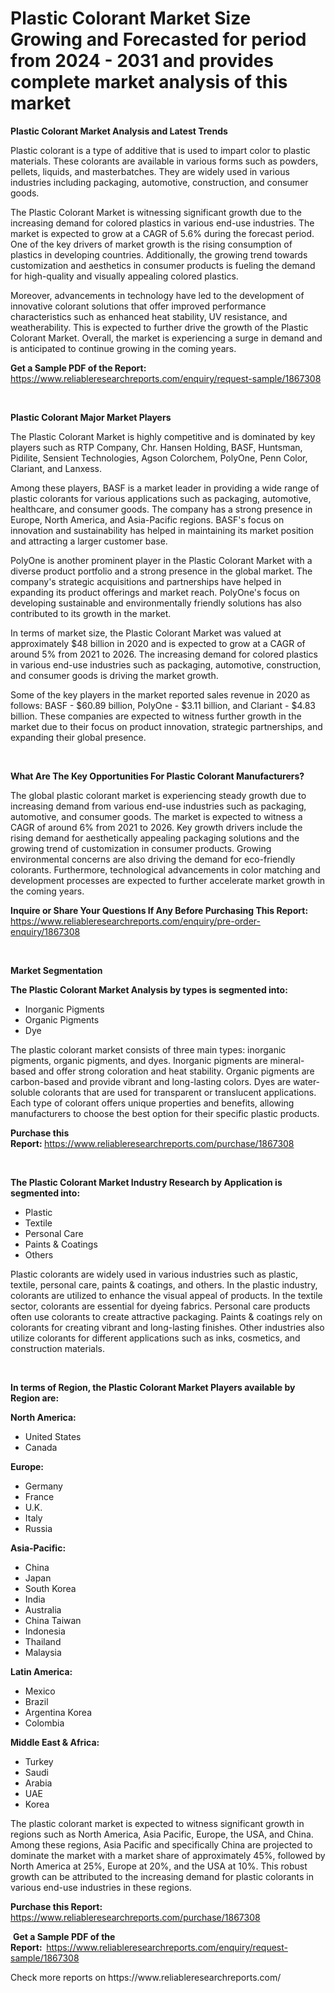 <p><h1>Plastic Colorant Market Size Growing and Forecasted for period from 2024 - 2031 and provides complete market analysis of this market</h1></p><p><strong>Plastic Colorant Market Analysis and Latest Trends</strong></p>
<p><p>Plastic colorant is a type of additive that is used to impart color to plastic materials. These colorants are available in various forms such as powders, pellets, liquids, and masterbatches. They are widely used in various industries including packaging, automotive, construction, and consumer goods.</p><p>The Plastic Colorant Market is witnessing significant growth due to the increasing demand for colored plastics in various end-use industries. The market is expected to grow at a CAGR of 5.6% during the forecast period. One of the key drivers of market growth is the rising consumption of plastics in developing countries. Additionally, the growing trend towards customization and aesthetics in consumer products is fueling the demand for high-quality and visually appealing colored plastics.</p><p>Moreover, advancements in technology have led to the development of innovative colorant solutions that offer improved performance characteristics such as enhanced heat stability, UV resistance, and weatherability. This is expected to further drive the growth of the Plastic Colorant Market. Overall, the market is experiencing a surge in demand and is anticipated to continue growing in the coming years.</p></p>
<p><strong>Get a Sample PDF of the Report:&nbsp;</strong> <a href="https://www.reliableresearchreports.com/enquiry/request-sample/1867308">https://www.reliableresearchreports.com/enquiry/request-sample/1867308</a></p>
<p>&nbsp;</p>
<p><strong>Plastic Colorant Major Market Players</strong></p>
<p><p>The Plastic Colorant Market is highly competitive and is dominated by key players such as RTP Company, Chr. Hansen Holding, BASF, Huntsman, Pidilite, Sensient Technologies, Agson Colorchem, PolyOne, Penn Color, Clariant, and Lanxess. </p><p>Among these players, BASF is a market leader in providing a wide range of plastic colorants for various applications such as packaging, automotive, healthcare, and consumer goods. The company has a strong presence in Europe, North America, and Asia-Pacific regions. BASF's focus on innovation and sustainability has helped in maintaining its market position and attracting a larger customer base.</p><p>PolyOne is another prominent player in the Plastic Colorant Market with a diverse product portfolio and a strong presence in the global market. The company's strategic acquisitions and partnerships have helped in expanding its product offerings and market reach. PolyOne's focus on developing sustainable and environmentally friendly solutions has also contributed to its growth in the market.</p><p>In terms of market size, the Plastic Colorant Market was valued at approximately $48 billion in 2020 and is expected to grow at a CAGR of around 5% from 2021 to 2026. The increasing demand for colored plastics in various end-use industries such as packaging, automotive, construction, and consumer goods is driving the market growth.</p><p>Some of the key players in the market reported sales revenue in 2020 as follows: BASF - $60.89 billion, PolyOne - $3.11 billion, and Clariant - $4.83 billion. These companies are expected to witness further growth in the market due to their focus on product innovation, strategic partnerships, and expanding their global presence.</p></p>
<p>&nbsp;</p>
<p><strong>What Are The Key Opportunities For Plastic Colorant Manufacturers?</strong></p>
<p><p>The global plastic colorant market is experiencing steady growth due to increasing demand from various end-use industries such as packaging, automotive, and consumer goods. The market is expected to witness a CAGR of around 6% from 2021 to 2026. Key growth drivers include the rising demand for aesthetically appealing packaging solutions and the growing trend of customization in consumer products. Growing environmental concerns are also driving the demand for eco-friendly colorants. Furthermore, technological advancements in color matching and development processes are expected to further accelerate market growth in the coming years.</p></p>
<p><strong>Inquire or Share Your Questions If Any Before Purchasing This Report:</strong> <a href="https://www.reliableresearchreports.com/enquiry/pre-order-enquiry/1867308">https://www.reliableresearchreports.com/enquiry/pre-order-enquiry/1867308</a></p>
<p>&nbsp;</p>
<p><strong>Market Segmentation</strong></p>
<p><strong>The Plastic Colorant Market Analysis by types is segmented into:</strong></p>
<p><ul><li>Inorganic Pigments</li><li>Organic Pigments</li><li>Dye</li></ul></p>
<p><p>The plastic colorant market consists of three main types: inorganic pigments, organic pigments, and dyes. Inorganic pigments are mineral-based and offer strong coloration and heat stability. Organic pigments are carbon-based and provide vibrant and long-lasting colors. Dyes are water-soluble colorants that are used for transparent or translucent applications. Each type of colorant offers unique properties and benefits, allowing manufacturers to choose the best option for their specific plastic products.</p></p>
<p><strong>Purchase this Report:&nbsp;</strong><a href="https://www.reliableresearchreports.com/purchase/1867308">https://www.reliableresearchreports.com/purchase/1867308</a></p>
<p>&nbsp;</p>
<p><strong>The Plastic Colorant Market Industry Research by Application is segmented into:</strong></p>
<p><ul><li>Plastic</li><li>Textile</li><li>Personal Care</li><li>Paints & Coatings</li><li>Others</li></ul></p>
<p><p>Plastic colorants are widely used in various industries such as plastic, textile, personal care, paints & coatings, and others. In the plastic industry, colorants are utilized to enhance the visual appeal of products. In the textile sector, colorants are essential for dyeing fabrics. Personal care products often use colorants to create attractive packaging. Paints & coatings rely on colorants for creating vibrant and long-lasting finishes. Other industries also utilize colorants for different applications such as inks, cosmetics, and construction materials.</p></p>
<p>&nbsp;</p>
<p><strong>In terms of Region, the Plastic Colorant Market Players available by Region are:</strong></p>
<p>
    <p> <strong> North America: </strong>
        <ul>
            <li>United States</li>
            <li>Canada</li>
        </ul>
        </p> 
    <p> <strong> Europe: </strong>
        <ul>
            <li>Germany</li>
            <li>France</li>
            <li>U.K.</li>
            <li>Italy</li>
            <li>Russia</li>
        </ul>
        </p> 
    <p> <strong> Asia-Pacific: </strong>
        <ul>
            <li>China</li>
            <li>Japan</li>
            <li>South Korea</li>
            <li>India</li>
            <li>Australia</li>
            <li>China Taiwan</li>
            <li>Indonesia</li>
            <li>Thailand</li>
            <li>Malaysia</li>
        </ul>
        </p> 
    <p> <strong> Latin America: </strong>
        <ul>
            <li>Mexico</li>
            <li>Brazil</li>
            <li>Argentina Korea</li>
            <li>Colombia</li>
        </ul>
        </p> 
    <p> <strong> Middle East & Africa: </strong>
        <ul>
            <li>Turkey</li>
            <li>Saudi</li>
            <li>Arabia</li>
            <li>UAE</li>
            <li>Korea</li>
        </ul>
    </p>
    </p>
<p><p>The plastic colorant market is expected to witness significant growth in regions such as North America, Asia Pacific, Europe, the USA, and China. Among these regions, Asia Pacific and specifically China are projected to dominate the market with a market share of approximately 45%, followed by North America at 25%, Europe at 20%, and the USA at 10%. This robust growth can be attributed to the increasing demand for plastic colorants in various end-use industries in these regions.</p></p>
<p><strong>Purchase this Report: </strong><a href="https://www.reliableresearchreports.com/purchase/1867308">https://www.reliableresearchreports.com/purchase/1867308</a></p>
<p>&nbsp;<strong>Get a Sample PDF of the Report:&nbsp;&nbsp;</strong><a href="https://www.reliableresearchreports.com/enquiry/request-sample/1867308">https://www.reliableresearchreports.com/enquiry/request-sample/1867308</a></p>
<p><strong></strong></p>
<p>Check more reports on https://www.reliableresearchreports.com/</p>